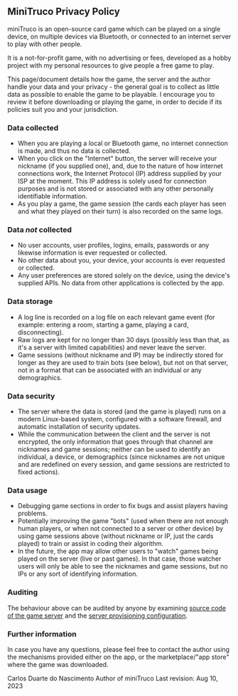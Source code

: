 ## MiniTruco Privacy Policy


miniTruco is an open-source card game which can be played on a single device, on multiple devices via Bluetooth, or connected to an internet server to play with other people.

It is a not-for-profit game, with no advertising or fees, developed as a hobby project with my personal resources to give people a free game to play.

This page/document details how the game, the server and the author handle your data and your privacy - the general goal is to collect as little data as possible to enable the game to be playable. I encourage you to review it before downloading or playing the game, in order to decide if its policies suit you and your jurisdiction.

### Data collected

- When you are playing a local or Bluetooth game, no internet connection is made, and thus no data is collected.
- When you click on the "Internet" button, the server will receive your nickname (if you supplied one), and, due to the nature of how internet connections work, the Internet Protocol (IP) address supplied by your ISP at the moment. This IP address is solely used for connection purposes and is not stored or associated with any other personally identifiable information.
- As you play a game, the game session (the cards each player has seen and what they played on their turn) is also recorded on the same logs.

### Data *not* collected

- No user accounts, user profiles, logins, emails, passwords or any likewise information is ever requested or collected.
- No other data about you, your device, your accounts is ever requested or collected.
- Any user preferences are stored solely on the device, using the device's supplied APIs. No data from other applications is collected by the app.

### Data storage
- A log line is recorded on a log file on each relevant game event (for example: entering a room, starting a game, playing a card, disconnecting).
- Raw logs are kept for no longer than 30 days (possibly less than that, as it's a server with limited capabilities) and never leave the server.
- Game sessions (without nickname and IP) may be indirectly stored for longer as they are used to train bots (see below), but not on that server, not in a format that can be associated with an individual or any demographics.

### Data security
- The server where the data is stored (and the game is played) runs on a modern Linux-based system, configured with a software firewall, and automatic installation of security updates.
- While the communication between the client and the server is not encrypted, the only information that goes through that channel are nicknames and game sessions; neither can be used to identify an individual, a device, or demographics (since nicknames are not unique and are redefined on every session, and game sessions are restricted to fixed actions).

### Data usage
- Debugging game sections in order to fix bugs and assist players having problems.
- Potentially improving the game "bots" (used when there are not enough human players, or when not connected to a server or other device) by using game sessions above (without nickname or IP, just the cards played) to train or assist in coding their algorithm.
- In the future, the app may allow other users to "watch" games being played on the server (live or past games). In that case, those watcher users will only be able to see the nicknames and game sessions, but no IPs or any sort of identifying information.


### Auditing
The behaviour above can be audited by anyone by examining [source code of the game server](https://github.com/chesterbr/minitruco-android/tree/main/server) and the [server provisioning configuration](https://github.com/chesterbr/chester-ansible-configs/blob/main/minitruco.yml).

### Further information

In case you have any questions, please feel free to contact the author using the mechanisms provided either on the app, or the marketplace/"app store" where the game was downloaded.

Carlos Duarte do Nascimento
Author of miniTruco
Last revision: Aug 10, 2023
